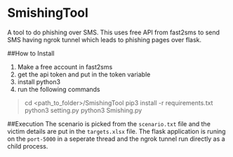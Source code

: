 # SmishingTool
A tool to do phishing over SMS. This uses free API from fast2sms to send SMS having ngrok tunnel which leads to phishing pages over flask. 

##How to Install
1. Make a free account in fast2sms 
2. get the api token and put in the token variable
3. install python3
4. run the following commands 
>cd <path_to_folder>/SmishingTool
>pip3 install -r requirements.txt
>python3 setting.py
>python3 Smishing.py
>

##Execution 
The scenario is picked from the `scenario.txt` file and the victim details are put in the `targets.xlsx` file.
The flask application is runing on the `port-5000` in a seperate thread and the ngrok tunnel run directly as a child process. 


